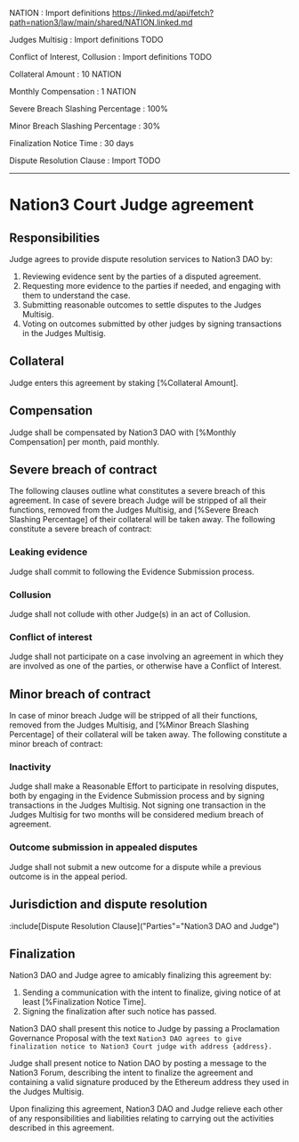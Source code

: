 NATION
: Import definitions https://linked.md/api/fetch?path=nation3/law/main/shared/NATION.linked.md

Judges Multisig
: Import definitions TODO

Conflict of Interest, Collusion
: Import definitions TODO

Collateral Amount
: 10 NATION

Monthly Compensation
: 1 NATION

Severe Breach Slashing Percentage
: 100%

Minor Breach Slashing Percentage
: 30%

Finalization Notice Time
: 30 days

Dispute Resolution Clause
: Import TODO

---

# Nation3 Court Judge agreement

## Responsibilities

Judge agrees to provide dispute resolution services to Nation3 DAO by:
1. Reviewing evidence sent by the parties of a disputed agreement.
2. Requesting more evidence to the parties if needed, and engaging with them to understand the case.
3. Submitting reasonable outcomes to settle disputes to the Judges Multisig.
4. Voting on outcomes submitted by other judges by signing transactions in the Judges Multisig.

## Collateral

Judge enters this agreement by staking [%Collateral Amount].

## Compensation

Judge shall be compensated by Nation3 DAO with [%Monthly Compensation] per month, paid monthly.

## Severe breach of contract

The following clauses outline what constitutes a severe breach of this agreement. In case of severe breach Judge will be stripped of all their functions, removed from the Judges Multisig, and [%Severe Breach Slashing Percentage] of their collateral will be taken away. The following constitute a severe breach of contract:

### Leaking evidence

Judge shall commit to following the Evidence Submission process.

### Collusion

Judge shall not collude with other Judge(s) in an act of Collusion.

### Conflict of interest

Judge shall not participate on a case involving an agreement in which they are involved as one of the parties, or otherwise have a Conflict of Interest.

## Minor breach of contract

In case of minor breach Judge will be stripped of all their functions, removed from the Judges Multisig, and [%Minor Breach Slashing Percentage] of their collateral will be taken away. The following constitute a minor breach of contract:

### Inactivity

Judge shall make a Reasonable Effort to participate in resolving disputes, both by engaging in the Evidence Submission process and by signing transactions in the Judges Multisig. Not signing one transaction in the Judges Multisig for two months will be considered medium breach of agreement. 

### Outcome submission in appealed disputes

Judge shall not submit a new outcome for a dispute while a previous outcome is in the appeal period.

## Jurisdiction and dispute resolution

:include[Dispute Resolution Clause]("Parties"="Nation3 DAO and Judge")

## Finalization

Nation3 DAO and Judge agree to amicably finalizing this agreement by:
1. Sending a communication with the intent to finalize, giving notice of at least [%Finalization Notice Time].
2. Signing the finalization after such notice has passed.

Nation3 DAO shall present this notice to Judge by passing a Proclamation Governance Proposal with the text `Nation3 DAO agrees to give finalization notice to Nation3 Court judge with address {address}.`

Judge shall present notice to Nation DAO by posting a message to the Nation3 Forum, describing the intent to finalize the agreement and containing a valid signature produced by the Ethereum address they used in the Judges Multisig.

Upon finalizing this agreement, Nation3 DAO and Judge relieve each other of any responsibilities and liabilities relating to carrying out the activities described in this agreement.

